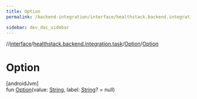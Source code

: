 ```yaml
---
title: Option
permalink: /backend-integration/interface/healthstack.backend.integration.task/-option/-option.html

sidebar: dev_doc_sidebar
---
```

//[interface](../../../index.html)/[healthstack.backend.integration.task](../index.html)/[Option](index.html)/[Option](-option.html)



# Option



[androidJvm]\
fun [Option](-option.html)(value: [String](https://kotlinlang.org/api/latest/jvm/stdlib/kotlin/-string/index.html), label: [String](https://kotlinlang.org/api/latest/jvm/stdlib/kotlin/-string/index.html)? = null)




